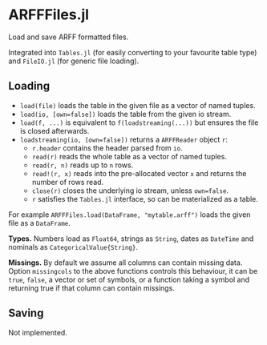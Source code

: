 # ARFFFiles.jl

Load and save ARFF formatted files.

Integrated into `Tables.jl` (for easily converting to your favourite table type) and `FileIO.jl` (for generic file loading).

## Loading

- `load(file)` loads the table in the given file as a vector of named tuples.
- `load(io, [own=false])` loads the table from the given io stream.
- `load(f, ...)` is equivalent to `f(loadstreaming(...))` but ensures the file is closed afterwards.
- `loadstreaming(io, [own=false])` returns a `ARFFReader` object `r`:
    - `r.header` contains the header parsed from `io`.
    - `read(r)` reads the whole table as a vector of named tuples.
    - `read(r, n)` reads up to `n` rows.
    - `read!(r, x)` reads into the pre-allocated vector `x` and returns the number of rows read.
    - `close(r)` closes the underlying io stream, unless `own=false`.
    - `r` satisfies the `Tables.jl` interface, so can be materialized as a table.

For example `ARFFFiles.load(DataFrame, "mytable.arff")` loads the given file as a `DataFrame`.

**Types.** Numbers load as `Float64`, strings as `String`, dates as `DateTime` and nominals as `CategoricalValue{String}`.

**Missings.** By default we assume all columns can contain missing data.
Option `missingcols` to the above functions controls this behaviour, it can be `true`, `false`,
a vector or set of symbols, or a function taking a symbol and returning true if that column can contain missings.

## Saving

Not implemented.
